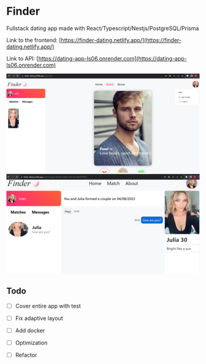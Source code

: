 # Finder

Fullstack dating app made with React/Typescript/Nestjs/PostgreSQL/Prisma

Link to the frontend: [https://finder-dating.netlify.app/](https://finder-dating.netlify.app/)

Link to API: [https://dating-app-ls06.onrender.com](https://dating-app-ls06.onrender.com)

![app](./AppScreen/finder.png)
![messages](./AppScreen/finder-msg.png)

## Todo

-   [ ] Cover entire app with test
-   [ ] Fix adaptive layout
-   [ ] Add docker
-   [ ] Optimization
-   [ ] Refactor

